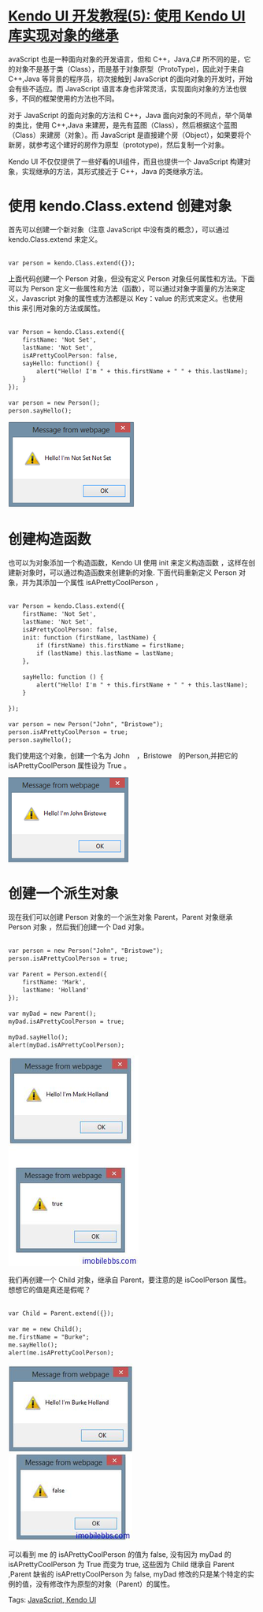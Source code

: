 # [Kendo UI 开发教程(5): 使用 Kendo UI 库实现对象的继承](http://www.imobilebbs.com/wordpress/archives/4596)

avaScript 也是一种面向对象的开发语言，但和 C++，Java,C# 所不同的是，它的对象不是基于类（Class），而是基于对象原型（ProtoType)，因此对于来自 C++,Java 等背景的程序员，初次接触到 JavaScript 的面向对象的开发时，开始会有些不适应。而 JavaScript 语言本身也非常灵活，实现面向对象的方法也很多，不同的框架使用的方法也不同。

对于 JavaScript 的面向对象的方法和 C++，Java 面向对象的不同点，举个简单的类比，使用 C++,Java 来建房，是先有蓝图（Class），然后根据这个蓝图（Class）来建房（对象）。而 JavaScript 是直接建个房（Object），如果要将个新房，就参考这个建好的房作为原型（prototype)，然后复制一个对象。

Kendo UI 不仅仅提供了一些好看的UI组件，而且也提供一个 JavaScript 构建对象，实现继承的方法，其形式接近于 C++，Java 的类继承方法。

# 使用 kendo.Class.extend 创建对象

首先可以创建一个新对象（注意 JavaScript 中没有类的概念），可以通过kendo.Class.extend 来定义。

```

var person = kendo.Class.extend({});

```

上面代码创建一个 Person 对象，但没有定义 Person 对象任何属性和方法。下面可以为 Person 定义一些属性和方法（函数），可以通过对象字面量的方法来定义，Javascript 对象的属性或方法都是以 Key：value 的形式来定义。也使用 this 来引用对象的方法或属性。

```

var Person = kendo.Class.extend({
    firstName: 'Not Set',
    lastName: 'Not Set',
    isAPrettyCoolPerson: false,
    sayHello: function() {
        alert("Hello! I'm " + this.firstName + " " + this.lastName);
    }
});

var person = new Person();
person.sayHello();

```

![](images/15.jpg)

# 创建构造函数

也可以为对象添加一个构造函数，Kendo UI 使用 init 来定义构造函数 ，这样在创建新对象时，可以通过构造函数来创建新的对象. 下面代码重新定义 Person 对象，并为其添加一个属性 isAPrettyCoolPerson ，

```

var Person = kendo.Class.extend({
    firstName: 'Not Set',
    lastName: 'Not Set',
    isAPrettyCoolPerson: false,
    init: function (firstName, lastName) {
        if (firstName) this.firstName = firstName;
        if (lastName) this.lastName = lastName;
    },

    sayHello: function () {
        alert("Hello! I'm " + this.firstName + " " + this.lastName);
    }

});

var person = new Person("John", "Bristowe");
person.isAPrettyCoolPerson = true;
person.sayHello();

```

我们使用这个对象，创建一个名为 John　，Bristowe　的Person,并把它的  isAPrettyCoolPerson 属性设为 True 。

![](images/16.jpg)


# 创建一个派生对象

现在我们可以创建 Person 对象的一个派生对象 Parent，Parent 对象继承 Person 对象 ，然后我们创建一个 Dad 对象。

```

var person = new Person("John", "Bristowe");
person.isAPrettyCoolPerson = true;

var Parent = Person.extend({
    firstName: 'Mark',
    lastName: 'Holland'
});

var myDad = new Parent();
myDad.isAPrettyCoolPerson = true;

myDad.sayHello();
alert(myDad.isAPrettyCoolPerson);

```

![](images/17.jpg)

我们再创建一个 Child 对象，继承自 Parent，要注意的是 isCoolPerson 属性。想想它的值是真还是假呢？

```

var Child = Parent.extend({});
  
var me = new Child();
me.firstName = "Burke";
me.sayHello();
alert(me.isAPrettyCoolPerson);

```

![](images/18.jpg)

可以看到 me 的 isAPrettyCoolPerson 的值为 false, 没有因为 myDad 的  isAPrettyCoolPerson 为 True 而变为 true, 这些因为 Child 继承自 Parent ,Parent 缺省的 isAPrettyCoolPerson 为 false, myDad 修改的只是某个特定的实例的值，没有修改作为原型的对象（Parent）的属性。

 
Tags: [JavaScript, Kendo UI](http://www.imobilebbs.com/wordpress/archives/tag/kendo-ui) 
